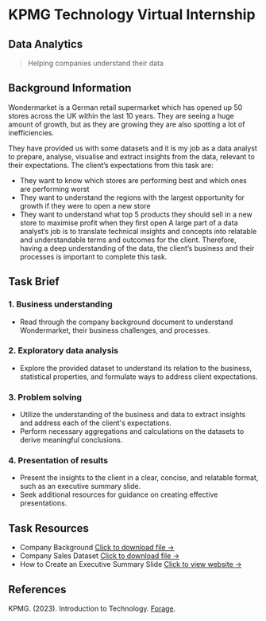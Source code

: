 # KPMG Technology Virtual Internship

## Data Analytics
> Helping companies understand their data

## Background Information
Wondermarket is a German retail supermarket which has opened up 50 stores across the UK within the last 10 years. They are seeing a huge amount of growth, but as they are growing they are also spotting a lot of inefficiencies.

They have provided us with some datasets and it is my job as a data analyst to prepare, analyse, visualise and extract insights from the data, relevant to their expectations. The client’s expectations from this task are:

* They want to know which stores are performing best and which ones are performing worst
* They want to understand the regions with the largest opportunity for growth if they were to open a new store
* They want to understand what top 5 products they should sell in a new store to maximise profit when they first open
A large part of a data analyst’s job is to translate technical insights and concepts into relatable and understandable terms and outcomes for the client. Therefore, having a deep understanding of the data, the client’s business and their processes is important to complete this task.

## Task Brief
### 1. Business understanding
* Read through the company background document to understand Wondermarket, their business challenges, and processes.

### 2. Exploratory data analysis
* Explore the provided dataset to understand its relation to the business, statistical properties, and formulate ways to address client expectations.

### 3. Problem solving
* Utilize the understanding of the business and data to extract insights and address each of the client's expectations.
* Perform necessary aggregations and calculations on the datasets to derive meaningful conclusions.

### 4. Presentation of results
* Present the insights to the client in a clear, concise, and relatable format, such as an executive summary slide.
* Seek additional resources for guidance on creating effective presentations.

## Task Resources
* Company Background
[Click to download file →](https://raw.githubusercontent.com/sabirinID/KPMG-Technology-Virtual-Internship/main/Dataset/Company%20Background.pdf)
* Company Sales Dataset
[Click to download file →](https://raw.githubusercontent.com/sabirinID/KPMG-Technology-Virtual-Internship/main/Dataset/Company%20Sales%20Dataset.csv)
* How to Create an Executive Summary Slide
[Click to view website →](https://www.youtube.com/watch?v=vbzpQfDIMG4)

## References
KPMG. (2023). Introduction to Technology. [Forage](https://www.theforage.com/virtual-internships/prototype/bJLRJKe6DcwZCiCsi/Introduction%20to%20Technology?ref=MJvCdpjrnuozuJWcn).
